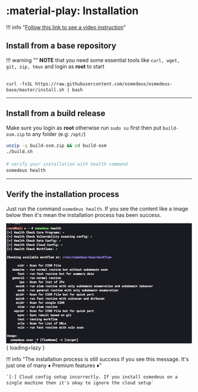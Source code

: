 # :material-play: Installation

!!! info "[Follow this link to see a video instruction](https://www.youtube.com/playlist?list=PLiifzv5MjIo3JqKeG5EXbSKDBlqa7v14P)"


## Install from a base repository

!!! warning ""
    **NOTE** that you need some essential tools like `curl, wget, git, zip, tmux` and login as **root** to start

```shell

curl -fsSL https://raw.githubusercontent.com/osmedeus/osmedeus-base/master/install.sh | bash
```

***

## Install from a build release

Make sure you login as **root** otherwise run `sudo su` first then put `build-osm.zip` to any folder (e.g: `/opt/`)

```bash
unzip -q build-osm.zip && cd build-osm
./build.sh

# verify your installation with health command
osmedeus health
```

---


## Verify the installation process

Just run the command `osmedeus health`. If you see the content like a image below then it's mean the installation process has been success.

![intro](static/images/osm-install-verify.png){ loading=lazy }

!!! info "The installation process is still success if you see this message. It's just one of many :diamonds: Premium features :diamonds:"

    `[-] Cloud config setup incorrectly. If you install osmedeus on a single machine then it's okay to ignore the cloud setup`

